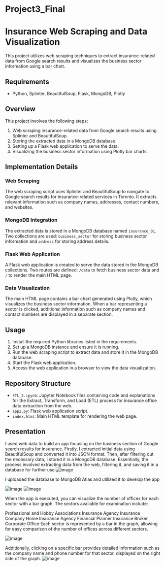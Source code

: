 # Project3_Final

# Insurance Web Scraping and Data Visualization

This project utilizes web scraping techniques to extract insurance-related data from Google search results and visualizes the business sector information using a bar chart.

## Requirements

- Python, Splinter, BeautifulSoup, Flask, MongoDB, Plotly

## Overview

This project involves the following steps:

1. Web scraping insurance-related data from Google search results using Splinter and BeautifulSoup.
2. Storing the extracted data in a MongoDB database.
3. Setting up a Flask web application to serve the data.
4. Visualizing the business sector information using Plotly bar charts.

## Implementation Details

### Web Scraping

The web scraping script uses Splinter and BeautifulSoup to navigate to Google search results for insurance-related services in Toronto. It extracts relevant information such as company names, addresses, contact numbers, and websites.

### MongoDB Integration

The extracted data is stored in a MongoDB database named `insurance_01`. Two collections are used: `business_sector` for storing business sector information and `address` for storing address details.

### Flask Web Application

A Flask web application is created to serve the data stored in the MongoDB collections. Two routes are defined: `/data` to fetch business sector data and `/` to render the main HTML page.

### Data Visualization

The main HTML page contains a bar chart generated using Plotly, which visualizes the business sector information. When a bar representing a sector is clicked, additional information such as company names and contact numbers are displayed in a separate section.

## Usage

1. Install the required Python libraries listed in the requirements.
2. Set up a MongoDB instance and ensure it is running.
3. Run the web scraping script to extract data and store it in the MongoDB database.
4. Start the Flask web application.
5. Access the web application in a browser to view the data visualization.

## Repository Structure

- `ETL_3.ipynb`: Jupyter Notebook files containing code and explanations for the Extract, Transform, and Load (ETL) process for insurance office data extraction from the web.
- `app2.py`: Flask web application script.
- `index.html`: Main HTML template for rendering the web page.

## Presentation
I used web data to build an app focusing on the business section of Google search results for insurance. Firstly, I extracted initial data using BeautifulSoup and converted it into JSON format. Then, after filtering out the necessary data, I stored it in a MongoDB database. Essentially, the process involved extracting data from the web, filtering it, and saving it in a database for further use
![image](https://github.com/sunghea/Project3_Final/assets/143130002/2651d903-aca7-4797-8ad8-78f14ca68c41)

I uploaded the database to MongoDB Atlas and utilized it to develop the app

![image](https://github.com/sunghea/Project3_Final/assets/143130002/82ce92bd-8022-4b80-aabb-9967efd38f2e)
![image](https://github.com/sunghea/Project3_Final/assets/143130002/b3047f66-a198-4baf-bfd9-0258a68b0586)

When the app is executed, you can visualize the number of offices for each sector with a bar graph. The sectors available for examination include:

Professional and Hobby Associations
Insurance Agency
Insurance Company
Home Insurance Agency
Financial Planner
Insurance Broker
Corporate Office
Each sector is represented by a bar in the graph, allowing for easy comparison of the number of offices across different sectors.
  
![image](https://github.com/sunghea/Project3_Final/assets/143130002/b3d20800-65e1-4b59-bd6e-ade03bc5e1d3)

Additionally, clicking on a specific bar provides detailed information such as the company name and phone number for that sector, displayed on the right side of the graph.
![image](https://github.com/sunghea/Project3_Final/assets/143130002/45b6eef8-eb2f-408f-9dce-da30015364d9)


